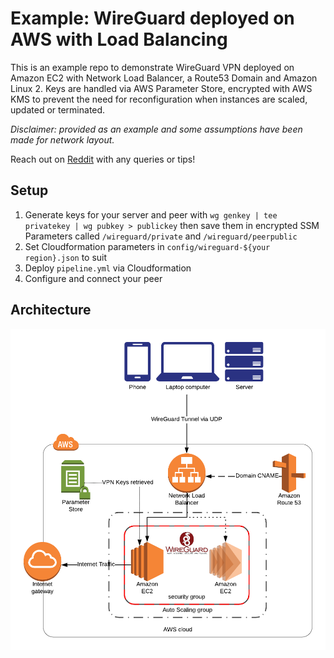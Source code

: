 # Example: WireGuard deployed on AWS with Load Balancing
This is an example repo to demonstrate WireGuard VPN deployed on Amazon EC2 with Network Load Balancer, a Route53 Domain and Amazon Linux 2.
Keys are handled via AWS Parameter Store, encrypted with AWS KMS to prevent the need for reconfiguration when instances are scaled, updated or terminated.

*Disclaimer: provided as an example and some assumptions have been made for network layout.*

Reach out on [Reddit](https://www.reddit.com/r/WireGuard/comments/d0vjs6/ive_automated_wireguard_on_aws_with_amazon_linux/) with any queries or tips!

## Setup
  1. Generate keys for your server and peer with `wg genkey | tee privatekey | wg pubkey > publickey` then save them in encrypted SSM Parameters called `/wireguard/private` and `/wireguard/peerpublic`
  2. Set Cloudformation parameters in `config/wireguard-${your region}.json` to suit
  3. Deploy `pipeline.yml` via Cloudformation
  4. Configure and connect your peer

## Architecture
![WireGuard on AWS Architecture](img/arch.png)

